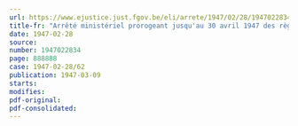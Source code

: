 ```yaml
---
url: https://www.ejustice.just.fgov.be/eli/arrete/1947/02/28/1947022834/justel
title-fr: "Arrêté ministériel prorogeant jusqu'au 30 avril 1947 des règlementations économiques au sein des industries du caoutchouc, de l'acide carbonique, de la tréfilerie et de la clouterie, de la flaconnerie et de la bouteillerie et de la boutonnerie"
date: 1947-02-28
source:
number: 1947022834
page: 888888
case: 1947-02-28/62
publication: 1947-03-09
starts:
modifies:
pdf-original:
pdf-consolidated:
---
```


